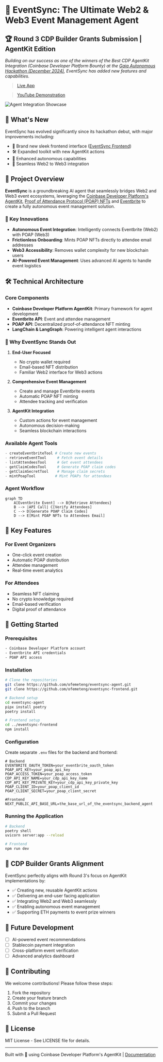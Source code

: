 # 🚀 EventSync: The Ultimate Web2 & Web3 Event Management Agent

## 🏆 Round 3 CDP Builder Grants Submission | AgentKit Edition
*Building on our success as one of the winners of the Best CDP AgentKit Integration (Coinbase Developer Platform Bounty) at the [Gaia Autonomous Hackathon (December 2024)](https://www.gaianet.ai/blog/gaia-first-autonomous-hackathon), EventSync has added new features and capabilities.*

> [Live App](https://eventsync.replit.app)

> [YouTube Demonstration]()

![Agent Integration Showcase](./images/eventsync.png)

## 🌟 What's New

EventSync has evolved significantly since its hackathon debut, with major improvements including:
- 🎨 Brand new sleek frontend interface ([EventSync Frontend](https://github.com/ofemeteng/eventsync-frontend))
- 🛠 Expanded toolkit with new AgentKit actions
- 🤖 Enhanced autonomous capabilities
- 🔄 Seamless Web2 to Web3 integration

## 🎯 Project Overview

**EventSync** is a groundbreaking AI agent that seamlessly bridges Web2 and Web3 event ecosystems, leveraging the [Coinbase Developer Platform's AgentKit](https://docs.cdp.coinbase.com/agentkit/docs/welcome), [Proof of Attendance Protocol (POAP) NFTs](https://poap.xyz) and [Eventbrite](https://www.eventbrite.com) to create a fully autonomous event management solution.

### 🔑 Key Innovations

- **Autonomous Event Integration**: Intelligently connects Eventbrite (Web2) with POAP (Web3)
- **Frictionless Onboarding**: Mints POAP NFTs directly to attendee email addresses
- **Web3 Accessibility**: Removes wallet complexity for new blockchain users
- **AI-Powered Event Management**: Uses advanced AI agents to handle event logistics

## 🛠 Technical Architecture

### Core Components
- **Coinbase Developer Platform AgentKit**: Primary framework for agent development
- **Eventbrite API**: Event and attendee management
- **POAP API**: Decentralized proof-of-attendance NFT minting
- **LangChain & LangGraph**: Powering intelligent agent interactions

### 🔑 Why EventSync Stands Out

1. **End-User Focused**
   - No crypto wallet required
   - Email-based NFT distribution
   - Familiar Web2 interface for Web3 actions

2. **Comprehensive Event Management**
   - Create and manage Eventbrite events
   - Automatic POAP NFT minting
   - Attendee tracking and verification

3. **AgentKit Integration**
   - Custom actions for event management
   - Autonomous decision-making
   - Seamless blockchain interactions

### Available Agent Tools
```python
- createEventbriteTool # Create new events
- retrieveEventTool     # Fetch event details
- listAttendeesTool     # Get event attendees
- getClaimCodesTool     # Generate POAP claim codes
- getClaimSecretTool    # Manage claim secrets
- mintPoapTool         # Mint POAPs for attendees
```

### Agent Workflow

```mermaid
graph TD
    A[Eventbrite Event] --> B{Retrieve Attendees}
    B --> |API Call| C[Verify Attendees]
    C --> D[Generate POAP Claim Codes]
    D --> E[Mint POAP NFTs to Attendees Email]
```

## 💫 Key Features

### For Event Organizers
- One-click event creation
- Automatic POAP distribution
- Attendee management
- Real-time event analytics

### For Attendees
- Seamless NFT claiming
- No crypto knowledge required
- Email-based verification
- Digital proof of attendance

## 🚀 Getting Started

### Prerequisites
```bash
- Coinbase Developer Platform account
- Eventbrite API credentials
- POAP API access
```

### Installation

```bash
# Clone the repositories
git clone https://github.com/ofemeteng/eventsync-agent.git
git clone https://github.com/ofemeteng/eventsync-frontend.git

# Backend setup
cd eventsync-agent
pipx install poetry
poetry install

# Frontend setup
cd ../eventsync-frontend
npm install
```

### Configuration

Create separate `.env` files for the backend and frontend:
```env
# Backend
EVENTBRITE_OAUTH_TOKEN=your_eventbrite_oauth_token
POAP_API_KEY=your_poap_api_key
POAP_ACCESS_TOKEN=your_poap_access_token
CDP_API_KEY_NAME=your_cdp_api_key_name
CDP_API_KEY_PRIVATE_KEY=your_cdp_api_key_private_key
POAP_CLIENT_ID=your_poap_client_id
POAP_CLIENT_SECRET=your_poap_client_secret

#Frontend
NEXT_PUBLIC_API_BASE_URL=the_base_url_of_the_eventsync_backend_agent
```

### Running the Application

```bash
# Backend
poetry shell
uvicorn server:app --reload

# Frontend
npm run dev
```

## 🎯 CDP Builder Grants Alignment

EventSync perfectly aligns with Round 3's focus on AgentKit implementations by:
- ✅ Creating new, reusable AgentKit actions
- ✅ Delivering an end-user facing application
- ✅ Integrating Web2 and Web3 seamlessly
- ✅ Enabling autonomous event management
- ✅ Supporting ETH payments to event prize winners

## 🔮 Future Development

- [ ] AI-powered event recommendations
- [ ] Stablecoin payment integration
- [ ] Cross-platform event verification
- [ ] Advanced analytics dashboard

## 🤝 Contributing

We welcome contributions! Please follow these steps:

1. Fork the repository
2. Create your feature branch
3. Commit your changes
4. Push to the branch
5. Submit a Pull Request

## 📄 License

MIT License - See LICENSE file for details.

---

Built with 💝 using Coinbase Developer Platform's AgentKit | [Documentation](https://docs.example.com/eventsync)
